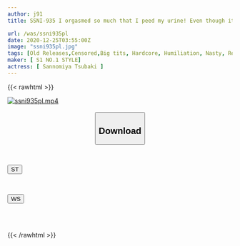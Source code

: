 ```yaml
---
author: j91
title: SSNI-935 I orgasmed so much that I peed my urine! Even though it's in a bad state, it's even more aggressive! ! First incontinence/pee fully open sex Tsubaki Sannomiya

url: /was/ssni935pl
date: 2020-12-25T03:55:00Z
image: "ssni935pl.jpg"
tags: [Old Releases,Censored,Big tits, Hardcore, Humiliation, Nasty, Restraint, Risky Mosaic, Solowork, Urination ]
maker: [ S1 NO.1 STYLE]
actress: [ Sannomiya Tsubaki ]
---
```



{{< rawhtml >}}

<div class="video" data-videoid="PvbvvPr6azS0zWw">
    <a href="javascript:;">
        <img src="/was/ssni935pl/ssni935pl.jpg" width="WIDTH" height="HEIGHT" alt="ssni935pl.mp4" loading="lazy">
    </a>
</div>

<script type="text/javascript" src="https://j91.asia/asset/on-demand-st.js"></script>

<br>
  <link rel="stylesheet" href="https://j91.asia/asset/bs5.css">
  
  <center>
  <button class="btn btn-primary" type="button" data-bs-toggle="collapse" data-bs-target=".multi-collapse" aria-expanded="false" aria-controls="multiCollapseExample1 multiCollapseExample2"><h2>Download</h2></button></center>
</p>
<div class="row">
  <div class="col">
    <div class="collapse multi-collapse" id="multiCollapseExample1">
      <div class="card card-body">
	      	      <br>
<div class="buttons">  
<p><a href="https://streamtape.to/v/PvbvvPr6azS0zWw" target="_blank"><button class="btn-hover color-3"><i class="fa fa-download"></i> ST</button></a></p></div>
    </div>
  </div>
</div>
  <div class="col">
    <div class="collapse multi-collapse" id="multiCollapseExample2">
      <div class="card card-body">
	      <br>
<div class="buttons">
<p><a href="https://wolfstream.tv/8oggk6m1wzq1" target="_blank"><button class="btn-hover color-8"><i class="fa fa-download"></i> WS</button></a></p></div>
<br><br>
      </div>
    </div>
  </div>
</div>

{{< /rawhtml >}}